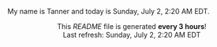 My name is Tanner and today is Sunday, July 2, 2:20 AM EDT.

<p align="center">This <i>README</i> file is generated <b>every 3 hours</b>!</br>Last refresh: Sunday, July 2, 2:20 AM EDT<br /></p>
